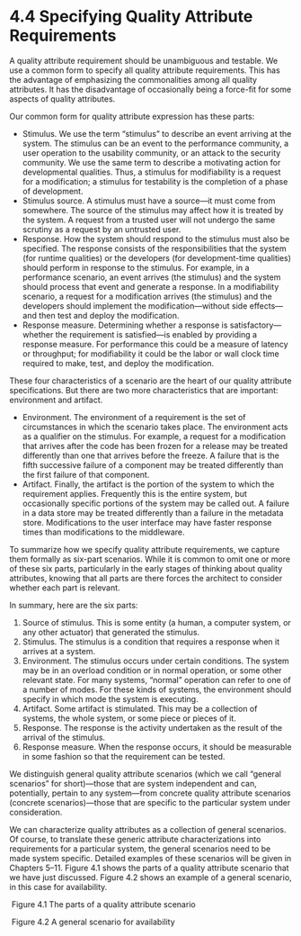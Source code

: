 4.4 Specifying Quality Attribute Requirements
===

A quality attribute requirement should be unambiguous and testable. We use a common form to specify all quality attribute requirements. This has the advantage of emphasizing the commonalities among all quality attributes. It has the disadvantage of occasionally being a force-fit for some aspects of quality attributes.

Our common form for quality attribute expression has these parts:

* Stimulus. We use the term “stimulus” to describe an event arriving at the system. The stimulus can be an event to the performance community, a user operation to the usability community, or an attack to the security community. We use the same term to describe a motivating action for developmental qualities. Thus, a stimulus for modifiability is a request for a modification; a stimulus for testability is the completion of a phase of development.
* Stimulus source. A stimulus must have a source—it must come from somewhere. The source of the stimulus may affect how it is treated by the system. A request from a trusted user will not undergo the same scrutiny as a request by an untrusted user.
* Response. How the system should respond to the stimulus must also be specified. The response consists of the responsibilities that the system (for runtime qualities) or the developers (for development-time qualities) should perform in response to the stimulus. For example, in a performance scenario, an event arrives (the stimulus) and the system should process that event and generate a response. In a modifiability scenario, a request for a modification arrives (the stimulus) and the developers should implement the modification—without side effects—and then test and deploy the modification.
* Response measure. Determining whether a response is satisfactory—whether the requirement is satisfied—is enabled by providing a response measure. For performance this could be a measure of latency or throughput; for modifiability it could be the labor or wall clock time required to make, test, and deploy the modification.

These four characteristics of a scenario are the heart of our quality attribute specifications. But there are two more characteristics that are important: environment and artifact.

* Environment. The environment of a requirement is the set of circumstances in which the scenario takes place. The environment acts as a qualifier on the stimulus. For example, a request for a modification that arrives after the code has been frozen for a release may be treated differently than one that arrives before the freeze. A failure that is the fifth successive failure of a component may be treated differently than the first failure of that component.
* Artifact. Finally, the artifact is the portion of the system to which the requirement applies. Frequently this is the entire system, but occasionally specific portions of the system may be called out. A failure in a data store may be treated differently than a failure in the metadata store. Modifications to the user interface may have faster response times than modifications to the middleware.

To summarize how we specify quality attribute requirements, we capture them formally as six-part scenarios. While it is common to omit one or more of these six parts, particularly in the early stages of thinking about quality attributes, knowing that all parts are there forces the architect to consider whether each part is relevant.

In summary, here are the six parts:

1. Source of stimulus. This is some entity (a human, a computer system, or any other actuator) that generated the stimulus.
2. Stimulus. The stimulus is a condition that requires a response when it arrives at a system.
3. Environment. The stimulus occurs under certain conditions. The system may be in an overload condition or in normal operation, or some other relevant state. For many systems, “normal” operation can refer to one of a number of modes. For these kinds of systems, the environment should specify in which mode the system is executing.
4. Artifact. Some artifact is stimulated. This may be a collection of systems, the whole system, or some piece or pieces of it.
5. Response. The response is the activity undertaken as the result of the arrival of the stimulus.
6. Response measure. When the response occurs, it should be measurable in some fashion so that the requirement can be tested.

We distinguish general quality attribute scenarios (which we call “general scenarios” for short)—those that are system independent and can, potentially, pertain to any system—from concrete quality attribute scenarios (concrete scenarios)—those that are specific to the particular system under consideration.

We can characterize quality attributes as a collection of general scenarios. Of course, to translate these generic attribute characterizations into requirements for a particular system, the general scenarios need to be made system specific. Detailed examples of these scenarios will be given in Chapters 5–11. Figure 4.1 shows the parts of a quality attribute scenario that we have just discussed. Figure 4.2 shows an example of a general scenario, in this case for availability.

![]()
Figure 4.1 The parts of a quality attribute scenario

![]()
Figure 4.2 A general scenario for availability